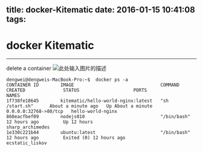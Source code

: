 title: docker-Kitematic
date: 2016-01-15 10:41:08
tags:
---
# docker Kitematic

---

delete a container
![此处输入图片的描述][1]

    dengwei@dengweis-MacBook-Pro:~$  docker ps -a
    CONTAINER ID        IMAGE                                COMMAND             CREATED              STATUS                    PORTS                   NAMES
    1f738fe18645        kitematic/hello-world-nginx:latest   "sh /start.sh"      About a minute ago   Up About a minute         0.0.0.0:32768->80/tcp   hello-world-nginx
    860eacfbef09        nodejs010                            "/bin/bash"         12 hours ago         Up 12 hours                                       sharp_archimedes
    1e330c221b44        ubuntu:latest                        "/bin/bash"         12 hours ago         Exited (0) 12 hours ago                           ecstatic_liskov

  [1]: http://7xk67t.com1.z0.glb.clouddn.com/docker-KiteMatic.png



